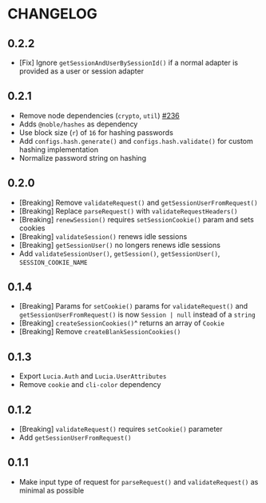 # CHANGELOG

## 0.2.2

- [Fix] Ignore `getSessionAndUserBySessionId()` if a normal adapter is provided as a user or session adapter

## 0.2.1

- Remove node dependencies (`crypto`, `util`) [#236](https://github.com/pilcrowOnPaper/lucia-auth/issues/236)
- Adds `@noble/hashes` as dependency
- Use block size (`r`) of `16` for hashing passwords
- Add `configs.hash.generate()` and `configs.hash.validate()` for custom hashing implementation
- Normalize password string on hashing

## 0.2.0

- [Breaking] Remove `validateRequest()` and `getSessionUserFromRequest()`
- [Breaking] Replace `parseRequest()` with `validateRequestHeaders()`
- [Breaking] `renewSession()` requires `setSessionCookie()` param and sets cookies
- [Breaking] `validateSession()` renews idle sessions
- [Breaking] `getSessionUser()` no longers renews idle sessions
- Add `validateSessionUser()`, `getSession()`, `getSessionUser()`, `SESSION_COOKIE_NAME`

## 0.1.4

- [Breaking] Params for `setCookie()` params for `validateRequest()` and `getSessionUserFromRequest()` is now `Session | null` instead of a `string`
- [Breaking] `createSessionCookies()`^ returns an array of `Cookie`
- [Breaking] Remove `createBlankSessionCookies()`

## 0.1.3

- Export `Lucia.Auth` and `Lucia.UserAttributes`
- Remove `cookie` and `cli-color` dependency

## 0.1.2

- [Breaking] `validateRequest()` requires `setCookie()` parameter
- Add `getSessionUserFromRequest()`

## 0.1.1

- Make input type of request for `parseRequest()` and `validateRequest()` as minimal as possible
